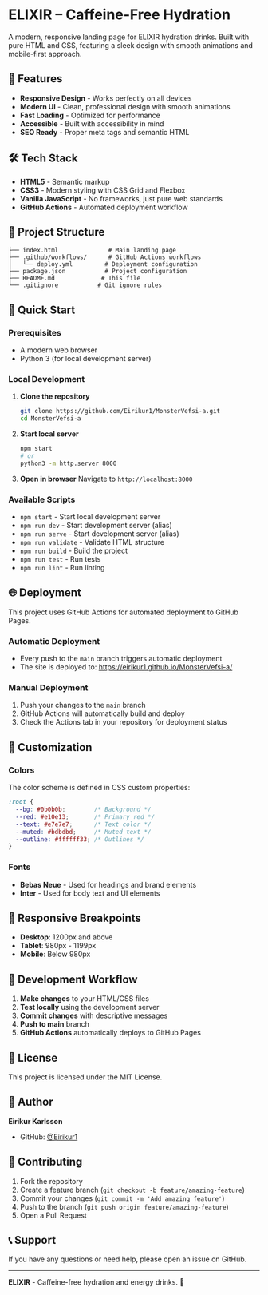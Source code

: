 # ELIXIR – Caffeine-Free Hydration

A modern, responsive landing page for ELIXIR hydration drinks. Built with pure HTML and CSS, featuring a sleek design with smooth animations and mobile-first approach.

## 🚀 Features

- **Responsive Design** - Works perfectly on all devices
- **Modern UI** - Clean, professional design with smooth animations
- **Fast Loading** - Optimized for performance
- **Accessible** - Built with accessibility in mind
- **SEO Ready** - Proper meta tags and semantic HTML

## 🛠️ Tech Stack

- **HTML5** - Semantic markup
- **CSS3** - Modern styling with CSS Grid and Flexbox
- **Vanilla JavaScript** - No frameworks, just pure web standards
- **GitHub Actions** - Automated deployment workflow

## 📁 Project Structure

```
├── index.html              # Main landing page
├── .github/workflows/      # GitHub Actions workflows
│   └── deploy.yml         # Deployment configuration
├── package.json           # Project configuration
├── README.md             # This file
└── .gitignore           # Git ignore rules
```

## 🚀 Quick Start

### Prerequisites
- A modern web browser
- Python 3 (for local development server)

### Local Development

1. **Clone the repository**
   ```bash
   git clone https://github.com/Eirikur1/MonsterVefsi-a.git
   cd MonsterVefsi-a
   ```

2. **Start local server**
   ```bash
   npm start
   # or
   python3 -m http.server 8000
   ```

3. **Open in browser**
   Navigate to `http://localhost:8000`

### Available Scripts

- `npm start` - Start local development server
- `npm run dev` - Start development server (alias)
- `npm run serve` - Start development server (alias)
- `npm run validate` - Validate HTML structure
- `npm run build` - Build the project
- `npm run test` - Run tests
- `npm run lint` - Run linting

## 🌐 Deployment

This project uses GitHub Actions for automated deployment to GitHub Pages.

### Automatic Deployment
- Every push to the `main` branch triggers automatic deployment
- The site is deployed to: https://eirikur1.github.io/MonsterVefsi-a/

### Manual Deployment
1. Push your changes to the `main` branch
2. GitHub Actions will automatically build and deploy
3. Check the Actions tab in your repository for deployment status

## 🎨 Customization

### Colors
The color scheme is defined in CSS custom properties:
```css
:root {
  --bg: #0b0b0b;        /* Background */
  --red: #e10e13;       /* Primary red */
  --text: #e7e7e7;      /* Text color */
  --muted: #bdbdbd;     /* Muted text */
  --outline: #ffffff33; /* Outlines */
}
```

### Fonts
- **Bebas Neue** - Used for headings and brand elements
- **Inter** - Used for body text and UI elements

## 📱 Responsive Breakpoints

- **Desktop**: 1200px and above
- **Tablet**: 980px - 1199px
- **Mobile**: Below 980px

## 🔧 Development Workflow

1. **Make changes** to your HTML/CSS files
2. **Test locally** using the development server
3. **Commit changes** with descriptive messages
4. **Push to main** branch
5. **GitHub Actions** automatically deploys to GitHub Pages

## 📄 License

This project is licensed under the MIT License.

## 👤 Author

**Eirikur Karlsson**
- GitHub: [@Eirikur1](https://github.com/Eirikur1)

## 🤝 Contributing

1. Fork the repository
2. Create a feature branch (`git checkout -b feature/amazing-feature`)
3. Commit your changes (`git commit -m 'Add amazing feature'`)
4. Push to the branch (`git push origin feature/amazing-feature`)
5. Open a Pull Request

## 📞 Support

If you have any questions or need help, please open an issue on GitHub.

---

**ELIXIR** - Caffeine-free hydration and energy drinks. 🥤
